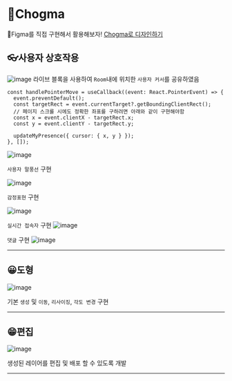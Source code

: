 # 🎨Chogma

🎨Figma를 직접 구현해서 활용해보자! [Chogma로 디자인하기](https://chogma.vercel.app/)

## 👓사용자 상호작용

![image](https://github.com/kwb020312/Chogma/assets/46777310/a9641c4c-c6c5-4750-923b-10dd0f9ba354)
라이브 블록을 사용하여 `Room`내에 위치한 `사용자 커서`를 공유하였음

```tsx
const handlePointerMove = useCallback((event: React.PointerEvent) => {
  event.preventDefault();
  const targetRect = event.currentTarget?.getBoundingClientRect();
  // 페이지 스크롤 시에도 정확한 좌표를 구하려면 아래와 같이 구현해야함
  const x = event.clientX - targetRect.x;
  const y = event.clientY - targetRect.y;

  updateMyPresence({ cursor: { x, y } });
}, []);
```

![image](https://github.com/kwb020312/Chogma/assets/46777310/a2fcf816-65e3-4042-87d3-045322d966d6)

`사용자 말풍선` 구현

![image](https://github.com/kwb020312/Chogma/assets/46777310/1efaa357-3a2b-4f6c-855b-33169fa39ef3)

`감정표현` 구현

![image](https://github.com/kwb020312/Chogma/assets/46777310/9f405304-989c-4ac6-8f81-09a39be17484)

`실시간 접속자` 구현
![image](https://github.com/kwb020312/Chogma/assets/46777310/a2c67f71-2b0f-48c1-94dd-61ee6ff145ff)

`댓글` 구현
![image](https://github.com/kwb020312/Chogma/assets/46777310/4d65be04-0fe0-4a23-a36b-4338a78aef17)

---

## 😀도형

![image](https://github.com/kwb020312/Chogma/assets/46777310/bf041a33-17c1-4243-9df5-2b840ee5f33a)

기본 `생성` 및 `이동`, `리사이징`, `각도 변경` 구현

---

## 😁편집

![image](https://github.com/kwb020312/Chogma/assets/46777310/e4d5cdce-ac94-42a4-b065-7420dc574e7e)

생성된 레이어를 편집 및 배포 할 수 있도록 개발

---

